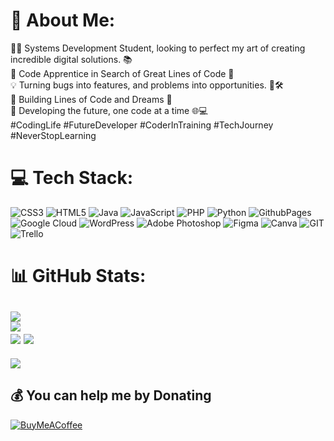 # 💫 About Me:
👨‍💻 Systems Development Student, looking to perfect my art of creating incredible digital solutions. 📚 <br>🌟 Code Apprentice in Search of Great Lines of Code 🚀<br>💡 Turning bugs into features, and problems into opportunities. 🐛🛠️ <br>🚧 Building Lines of Code and Dreams 🚧<br>🔧 Developing the future, one code at a time 🌐💻 <br>#CodingLife #FutureDeveloper #CoderInTraining #TechJourney #NeverStopLearning


# 💻 Tech Stack:
![CSS3](https://img.shields.io/badge/css3-%231572B6.svg?style=for-the-badge&logo=css3&logoColor=white) ![HTML5](https://img.shields.io/badge/html5-%23E34F26.svg?style=for-the-badge&logo=html5&logoColor=white) ![Java](https://img.shields.io/badge/java-%23ED8B00.svg?style=for-the-badge&logo=openjdk&logoColor=white) ![JavaScript](https://img.shields.io/badge/javascript-%23323330.svg?style=for-the-badge&logo=javascript&logoColor=%23F7DF1E) ![PHP](https://img.shields.io/badge/php-%23777BB4.svg?style=for-the-badge&logo=php&logoColor=white) ![Python](https://img.shields.io/badge/python-3670A0?style=for-the-badge&logo=python&logoColor=ffdd54) ![GithubPages](https://img.shields.io/badge/github%20pages-121013?style=for-the-badge&logo=github&logoColor=white) ![Google Cloud](https://img.shields.io/badge/GoogleCloud-%234285F4.svg?style=for-the-badge&logo=google-cloud&logoColor=white) ![WordPress](https://img.shields.io/badge/WordPress-%23117AC9.svg?style=for-the-badge&logo=WordPress&logoColor=white) ![Adobe Photoshop](https://img.shields.io/badge/adobe%20photoshop-%2331A8FF.svg?style=for-the-badge&logo=adobe%20photoshop&logoColor=white) ![Figma](https://img.shields.io/badge/figma-%23F24E1E.svg?style=for-the-badge&logo=figma&logoColor=white) ![Canva](https://img.shields.io/badge/Canva-%2300C4CC.svg?style=for-the-badge&logo=Canva&logoColor=white) ![GIT](https://img.shields.io/badge/Git-fc6d26?style=for-the-badge&logo=git&logoColor=white) ![Trello](https://img.shields.io/badge/Trello-%23026AA7.svg?style=for-the-badge&logo=Trello&logoColor=white)
# 📊 GitHub Stats:
![](https://github-readme-stats.vercel.app/api?username=joartur&theme=radical&hide_border=false&include_all_commits=true&count_private=false)<br/>
![](https://github-readme-streak-stats.herokuapp.com/?user=joartur&theme=radical&hide_border=false)<br/>
![](https://github-readme-stats.vercel.app/api/top-langs/?username=joartur&theme=radical&hide_border=false&include_all_commits=true&count_private=false&layout=compact)
![](https://cdn.dribbble.com/users/1270214/screenshots/6636947/developer-tools-flat-isometric-illustration-toms-stals-phantoms.png?resize=400x0)
---
[![](https://visitcount.itsvg.in/api?id=joartur&icon=9&color=6)](https://visitcount.itsvg.in)

  ## 💰 You can help me by Donating
  [![BuyMeACoffee](https://img.shields.io/badge/Buy%20Me%20a%20Coffee-ffdd00?style=for-the-badge&logo=buy-me-a-coffee&logoColor=black)](https://buymeacoffee.com/llrhX4uSjl) 

  
<!-- Proudly created with GPRM ( https://gprm.itsvg.in ) -->
